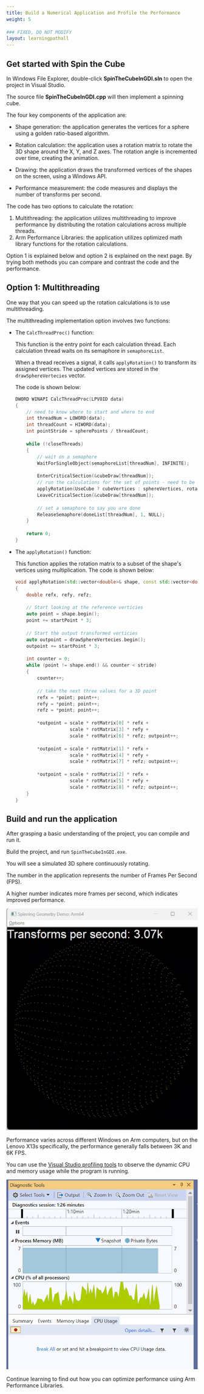 ```yaml
---
title: Build a Numerical Application and Profile the Performance
weight: 5

### FIXED, DO NOT MODIFY
layout: learningpathall
---
```

## Get started with Spin the Cube

In Windows File Explorer, double-click **SpinTheCubeInGDI.sln** to open the project in Visual Studio.

The source file **SpinTheCubeInGDI.cpp** will then implement a spinning cube.

The four key components of the application are:
 
 - Shape generation: the application generates the vertices for a sphere using a golden ratio-based algorithm.
 
 - Rotation calculation: the application uses a rotation matrix to rotate the 3D shape around the X, Y, and Z axes. The rotation angle is incremented over time, creating the animation. 
 
 - Drawing: the application draws the transformed vertices of the shapes on the screen, using a Windows API.
 
 - Performance measurement: the code measures and displays the number of transforms per second.

The code has two options to calculate the rotation:

  1. Multithreading: the application utilizes multithreading to improve performance by distributing the rotation calculations across multiple threads.
  2. Arm Performance Libraries: the application utilizes optimized math library functions for the rotation calculations. 

Option 1 is explained below and option 2 is explained on the next page. By trying both methods you can compare and contrast the code and the performance. 

## Option 1: Multithreading

One way that you can speed up the rotation calculations is to use multithreading.

The multithreading implementation option involves two functions:

 - The `CalcThreadProc()` function:
    
    This function is the entry point for each calculation thread.  Each calculation thread waits on its semaphore in `semaphoreList`.
   
    When a thread receives a signal, it calls `applyRotation()` to transform its assigned vertices. The updated vertices are stored in the `drawSphereVertecies` vector. 
    
    The code is shown below:
   
    ```c++
    DWORD WINAPI CalcThreadProc(LPVOID data)
    {
        // need to know where to start and where to end
        int threadNum = LOWORD(data);
        int threadCount = HIWORD(data);
        int pointStride = spherePoints / threadCount;

        while (!closeThreads)
        {
            // wait on a semaphore
            WaitForSingleObject(semaphoreList[threadNum], INFINITE);

            EnterCriticalSection(&cubeDraw[threadNum]);
            // run the calculations for the set of points - need to be global
            applyRotation(UseCube ? cubeVertices : sphereVertices, rotationInX, threadNum * pointStride, pointStride);
            LeaveCriticalSection(&cubeDraw[threadNum]);

            // set a semaphore to say you are done
            ReleaseSemaphore(doneList[threadNum], 1, NULL);
        }

        return 0;
    }
    ```

 - The `applyRotation()` function:

    This function applies the rotation matrix to a subset of the shape's vertices using multiplication. The code is shown below:

    ```c++
    void applyRotation(std::vector<double>& shape, const std::vector<double>& rotMatrix, int startPoint, int stride)
    {
        double refx, refy, refz;

        // Start looking at the reference verticies 
        auto point = shape.begin();
        point += startPoint * 3;

        // Start the output transformed verticies 
        auto outpoint = drawSphereVertecies.begin();
        outpoint += startPoint * 3;

        int counter = 0;
        while (point != shape.end() && counter < stride)
        {
            counter++;

            // take the next three values for a 3D point
            refx = *point; point++;
            refy = *point; point++;
            refz = *point; point++;

            *outpoint = scale * rotMatrix[0] * refx + 
                        scale * rotMatrix[3] * refy + 
                        scale * rotMatrix[6] * refz; outpoint++;

            *outpoint = scale * rotMatrix[1] * refx + 
                        scale * rotMatrix[4] * refy + 
                        scale * rotMatrix[7] * refz; outpoint++;

            *outpoint = scale * rotMatrix[2] * refx + 
                        scale * rotMatrix[5] * refy + 
                        scale * rotMatrix[8] * refz; outpoint++;
        }
    }
    ```


## Build and run the application

After grasping a basic understanding of the project, you can compile and run it. 

Build the project, and run `SpinTheCubeInGDI.exe`.

You will see a simulated 3D sphere continuously rotating. 

The number in the application represents the number of Frames Per Second (FPS). 

A higher number indicates more frames per second, which indicates improved performance.

 ![gif1](./figures/multithreading.gif)

Performance varies across different Windows on Arm computers, but on the Lenovo X13s specifically, the performance generally falls between 3K and 6K FPS.


You can use the [Visual Studio profiling tools](https://learn.microsoft.com/en-us/visualstudio/profiling/profiling-feature-tour?view=vs-2022) to observe the dynamic CPU and memory usage while the program is running.

 ![img8](./figures/mt_cpumem_usage1.png)

Continue learning to find out how you can optimize performance using Arm Performance Libraries.
